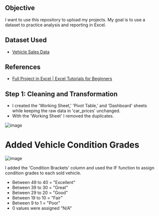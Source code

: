 ## Objective
I want to use this repository to upload my projects.
My goal is to use a dataset to practice analysis and reporting in Excel.  

## Dataset Used 
- [Vehicle Sales Data](https://www.kaggle.com/datasets/syedanwarafridi/vehicle-sales-data)

## References 
- [Full Project in Excel | Excel Tutorials for Beginners](https://www.youtube.com/watch?v=opJgMj1IUrc&ab_channel=AlexTheAnalyst)

## Step 1: Cleaning and Transformation
- I created the 'Working Sheet,' 'Pivot Table,' and 'Dashboard' sheets while keeping the raw data in 'car_prices' unchanged.
- With the 'Working Sheet' I removed the duplicates.

![image](https://github.com/user-attachments/assets/3de1da66-8889-49db-bdad-a7e79a8402b5)

# Added Vehicle Condition Grades
![image](https://github.com/user-attachments/assets/3f39f25a-996d-4215-8f00-8aba3a55a704)

I added the 'Condition Brackets' column and used the IF function to assign condition grades to each sold vehicle.
- Between 49 to 40 = "Excellent" 
- Between 39 to 30 = "Great" 
- Between 29 to 20 = "Good" 
- Between 19 to 10 = "Fair" 
- Between 9 to 1 = "Poor" 
- 0 values were assigned "N/A"
